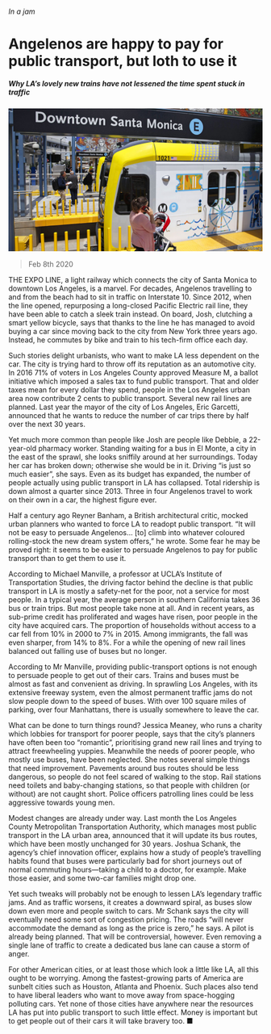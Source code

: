 ###### In a jam

# Angelenos are happy to pay for public transport, but loth to use it 

##### Why LA’s lovely new trains have not lessened the time spent stuck in traffic 

![image](images/20200208_USP004_1.jpg) 

> Feb 8th 2020 

THE EXPO LINE, a light railway which connects the city of Santa Monica to downtown Los Angeles, is a marvel. For decades, Angelenos travelling to and from the beach had to sit in traffic on Interstate 10. Since 2012, when the line opened, repurposing a long-closed Pacific Electric rail line, they have been able to catch a sleek train instead. On board, Josh, clutching a smart yellow bicycle, says that thanks to the line he has managed to avoid buying a car since moving back to the city from New York three years ago. Instead, he commutes by bike and train to his tech-firm office each day.

Such stories delight urbanists, who want to make LA less dependent on the car. The city is trying hard to throw off its reputation as an automotive city. In 2016 71% of voters in Los Angeles County approved Measure M, a ballot initiative which imposed a sales tax to fund public transport. That and older taxes mean for every dollar they spend, people in the Los Angeles urban area now contribute 2 cents to public transport. Several new rail lines are planned. Last year the mayor of the city of Los Angeles, Eric Garcetti, announced that he wants to reduce the number of car trips there by half over the next 30 years.


Yet much more common than people like Josh are people like Debbie, a 22-year-old pharmacy worker. Standing waiting for a bus in El Monte, a city in the east of the sprawl, she looks sniffily around at her surroundings. Today her car has broken down; otherwise she would be in it. Driving “is just so much easier”, she says. Even as its budget has expanded, the number of people actually using public transport in LA has collapsed. Total ridership is down almost a quarter since 2013. Three in four Angelenos travel to work on their own in a car, the highest figure ever.

Half a century ago Reyner Banham, a British architectural critic, mocked urban planners who wanted to force LA to readopt public transport. “It will not be easy to persuade Angelenos… [to] climb into whatever coloured rolling-stock the new dream system offers,” he wrote. Some fear he may be proved right: it seems to be easier to persuade Angelenos to pay for public transport than to get them to use it.

According to Michael Manville, a professor at UCLA’s Institute of Transportation Studies, the driving factor behind the decline is that public transport in LA is mostly a safety-net for the poor, not a service for most people. In a typical year, the average person in southern California takes 36 bus or train trips. But most people take none at all. And in recent years, as sub-prime credit has proliferated and wages have risen, poor people in the city have acquired cars. The proportion of households without access to a car fell from 10% in 2000 to 7% in 2015. Among immigrants, the fall was even sharper, from 14% to 8%. For a while the opening of new rail lines balanced out falling use of buses but no longer.

According to Mr Manville, providing public-transport options is not enough to persuade people to get out of their cars. Trains and buses must be almost as fast and convenient as driving. In sprawling Los Angeles, with its extensive freeway system, even the almost permanent traffic jams do not slow people down to the speed of buses. With over 100 square miles of parking, over four Manhattans, there is usually somewhere to leave the car.

What can be done to turn things round? Jessica Meaney, who runs a charity which lobbies for transport for poorer people, says that the city’s planners have often been too “romantic”, prioritising grand new rail lines and trying to attract freewheeling yuppies. Meanwhile the needs of poorer people, who mostly use buses, have been neglected. She notes several simple things that need improvement. Pavements around bus routes should be less dangerous, so people do not feel scared of walking to the stop. Rail stations need toilets and baby-changing stations, so that people with children (or without) are not caught short. Police officers patrolling lines could be less aggressive towards young men.

Modest changes are already under way. Last month the Los Angeles County Metropolitan Transportation Authority, which manages most public transport in the LA urban area, announced that it will update its bus routes, which have been mostly unchanged for 30 years. Joshua Schank, the agency’s chief innovation officer, explains how a study of people’s travelling habits found that buses were particularly bad for short journeys out of normal commuting hours—taking a child to a doctor, for example. Make those easier, and some two-car families might drop one.

Yet such tweaks will probably not be enough to lessen LA’s legendary traffic jams. And as traffic worsens, it creates a downward spiral, as buses slow down even more and people switch to cars. Mr Schank says the city will eventually need some sort of congestion pricing. The roads “will never accommodate the demand as long as the price is zero,” he says. A pilot is already being planned. That will be controversial, however. Even removing a single lane of traffic to create a dedicated bus lane can cause a storm of anger.

For other American cities, or at least those which look a little like LA, all this ought to be worrying. Among the fastest-growing parts of America are sunbelt cities such as Houston, Atlanta and Phoenix. Such places also tend to have liberal leaders who want to move away from space-hogging polluting cars. Yet none of those cities have anywhere near the resources LA has put into public transport to such little effect. Money is important but to get people out of their cars it will take bravery too. ■

